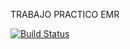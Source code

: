 TRABAJO PRACTICO EMR

[![Build Status](https://travis-ci.org/lalorossi/EMR.svg)](https://travis-ci.org/lalorossi/EMR)

